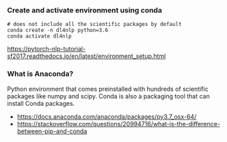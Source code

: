 ### Create and activate environment using conda

```
# does not include all the scientific packages by default
conda create -n dl4nlp python=3.6
conda activate dl4nlp
```

https://pytorch-nlp-tutorial-sf2017.readthedocs.io/en/latest/environment_setup.html


### What is Anaconda?

Python environment that comes preinstalled with hundreds of scientific packages like numpy and scipy. Conda is also a packaging tool that can install Conda packages.

* https://docs.anaconda.com/anaconda/packages/py3.7_osx-64/
* https://stackoverflow.com/questions/20994716/what-is-the-difference-between-pip-and-conda